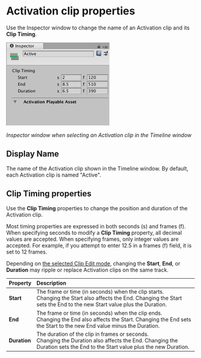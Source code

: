 # Activation clip properties

Use the Inspector window to change the name of an Activation clip and its **Clip Timing**.

![Inspector window when selecting an Activation clip in the Timeline window](images/timeline_inspector_activation_clip.png)

_Inspector window when selecting an Activation clip in the Timeline window_

## Display Name

The name of the Activation clip shown in the Timeline window. By default, each Activation clip is named "Active".

## Clip Timing properties

Use the **Clip Timing** properties to change the position and duration of the Activation clip.

Most timing properties are expressed in both seconds (s) and frames (f). When specifying seconds to modify a **Clip
Timing** property, all decimal values are accepted. When specifying frames, only integer values are accepted. For
example, if you attempt to enter 12.5 in a frames (f) field, it is set to 12 frames.

Depending on [the selected Clip Edit mode](clp_about.md), changing the **Start**, **End**, or **Duration** may ripple or
replace Activation clips on the same track.

| **Property** | **Description**                                                                                                                                                              |
|:-------------|:-----------------------------------------------------------------------------------------------------------------------------------------------------------------------------|
| **Start**    | The frame or time (in seconds) when the clip starts.<br />Changing the Start also affects the End. Changing the Start sets the End to the new Start value plus the Duration. |
| **End**      | The frame or time (in seconds) when the clip ends.<br />Changing the End also affects the Start. Changing the End sets the Start to the new End value minus the Duration.    |
| **Duration** | The duration of the clip in frames or seconds.<br />Changing the Duration also affects the End. Changing the Duration sets the End to the Start value plus the new Duration. |
